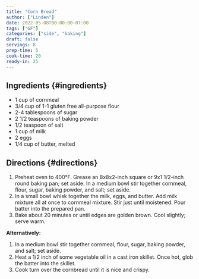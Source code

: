 ```yaml
---
title: "Corn Bread"
author: ["Linden"]
date: 2022-05-08T00:00:00-07:00
tags: ["GF"]
categories: ["side", "baking"]
draft: false
servings: 8
prep-time: 5
cook-time: 20
ready-in: 25
---
```


## Ingredients {#ingredients}

-   1 cup of cornmeal
-   3/4 cup of 1-1 gluten free all-purpose flour
-   2-4 tablespoons of sugar
-   2 1/2 teaspoons of baking powder
-   1/2 teaspoon of salt
-   1 cup of milk
-   2 eggs
-   1/4 cup of butter, melted


## Directions {#directions}

1.  Preheat oven to 400°F. Grease an 8x8x2-inch square or 9x1 1/2-inch round baking pan; set aside. In a medium bowl stir together cornmeal, flour, sugar, baking powder, and salt; set aside.
2.  In a small bowl whisk together the milk, eggs, and butter. Add milk mixture all at once to cornmeal mixture. Stir just until moistened. Pour batter into the prepared pan.
3.  Bake about 20 minutes or until edges are golden brown. Cool slightly; serve warm.

**Alternatively:**

1.  In a medium bowl stir together cornmeal, flour, sugar, baking powder, and salt; set aside.
2.  Heat a 1/2 inch of some vegetable oil in a cast iron skillet. Once hot, glob the batter into the skillet.
3.  Cook turn over the cornbread until it is nice and crispy.
